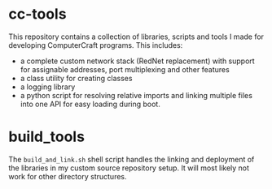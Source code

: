 # cc-tools

This repository contains a collection of libraries, scripts and tools I made for developing ComputerCraft programs.
This includes:
- a complete custom network stack (RedNet replacement) with support for assignable addresses, port multiplexing and other features
- a class utility for creating classes
- a logging library
- a python script for resolving relative imports and linking multiple files into one API for easy loading during boot.

# build_tools

The `build_and_link.sh` shell script handles the linking and deployment of the libraries in my custom source repository setup. 
It will most likely not work for other directory structures.